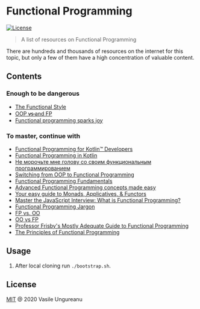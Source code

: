 # Functional Programming

<a href="https://github.com/VasileUngureanu/repository-template/blob/master/LICENSE"><img src="https://img.shields.io/badge/license-MIT-green.svg" alt="License"></a>

> A list of resources on Functional Programming

There are hundreds and thousands of resources on the internet for this topic, but only a few of them have a high concentration of valuable content.

## Contents

### Enough to be dangerous

* [The Functional Style](https://codurance.com/2018/08/09/the-functional-style-part-1/)
* [OOP v̶s̶ and FP](https://www.youtube.com/watch?v=p6cZO5V2ehw)
* [Functional programming sparks joy](https://rachelcarmena.github.io/2019/08/05/functional-programming-sparks-joy.html)

### To master, continue with

* [Functional Programming for Kotlin™ Developers](https://www.functionalhub.com/pages/functional-programming-in-kotlin)
* [Functional Programming in Kotlin](https://www.youtube.com/watch?v=pFbDZQ9M76Y)
* [Не морочьте мне голову со своим функциональным программированием](https://www.youtube.com/watch?v=mmvHC3UgYmg)
* [Switching from OOP to Functional Programming](https://medium.com/@olxc/switching-from-oop-to-functional-programming-4187698d4d3)
* [Functional Programming Fundamentals](https://www.matthewgerstman.com/tech/functional-programming-fundamentals/)
* [Advanced Functional Programming concepts made easy](https://medium.com/nmc-techblog/advanced-functional-programming-concepts-made-easy-2108d227b5ab)
* [Your easy guide to Monads, Applicatives, & Functors](https://medium.com/@lettier/your-easy-guide-to-monads-applicatives-functors-862048d61610)
* [Master the JavaScript Interview: What is Functional Programming?](https://medium.com/javascript-scene/master-the-javascript-interview-what-is-functional-programming-7f218c68b3a0)
* [Functional Programming Jargon](http://git.io/fp-jargons)
* [FP vs. OO](https://blog.cleancoder.com/uncle-bob/2018/04/13/FPvsOO.html)
* [OO vs FP](https://blog.cleancoder.com/uncle-bob/2014/11/24/FPvsOO.html)
* [Professor Frisby's Mostly Adequate Guide to Functional Programming](https://drboolean.gitbooks.io/mostly-adequate-guide-old/content/)
* [The Principles of Functional Programming](https://www.freecodecamp.org/news/the-principles-of-functional-programming/)

## Usage

1. After local cloning run `./bootstrap.sh`.

License
-------

[MIT](LICENSE) @ 2020 Vasile Ungureanu
